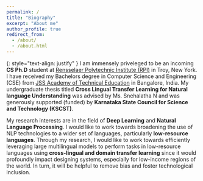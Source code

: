 ```yaml
---
permalink: /
title: "Biography"
excerpt: "About me"
author_profile: true
redirect_from: 
  - /about/
  - /about.html
---
```

{: style="text-align: justify" }
I am immensely priveleged to be an incoming **CS Ph.D** student at [Rensselaer Polytechnic Institute (RPI)](https://rpi.edu/) in Troy, New York. I have received my Bachelors degree in Computer Science and Engineering (CSE) from [JSS Academy of Technical Education](https://jssateb.ac.in/) in Bangalore, India. My undergraduate thesis titled **Cross Lingual Transfer Learning for Natural language Understanding** was advised by Ms. Snehalatha N and was generously supported (funded) by **Karnataka State Council for Science and Technology (KSCST)**.<br> 

My research interests are in the field of **Deep Learning** and **Natural Language Processing**. I would like to work towards broadening the use of NLP technologies to a wider set of languages, particularly **low-resource languages**. Through my research, I would like to work towards efficiently leveraging large multilingual models to perform tasks in low-resource languages using **cross-lingual and domain transfer learning** since it would profoundly impact designing systems, especially for low-income regions of the world. In turn, it will be helpful to remove bias and foster technological inclusion. 



